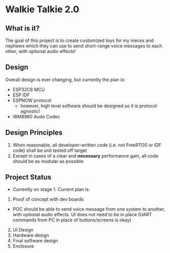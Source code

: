 # Walkie Talkie 2.0

## What is it?
The goal of this project is to create customized toys for my nieces and nephews which they can use to send short-range voice messages to each other, with optional audio effects!

## Design
Overall design is ever changing, but currently the plan is:
- ESP32C6 MCU
- ESP IDF
- ESPNOW protocol
  - however, high level software should be designed so it is protocol agnostic!
- WM8960 Audo Codec

## Design Principles
1. When reasonable, all developer-written code (i.e. not FreeRTOS or IDF code) shall be unit tested off target
2. Except in cases of a clear and **necessary** performance gain, all code should be as modular as possible

## Project Status
- Currently on stage 1. Current plan is:
1. Proof of concept with dev boards
  - POC should be able to send voice message from one system to another, with optional audio effects. UI does not need to be in place (UART commands from PC in place of buttons/screens is okay)
2. UI Design
3. Hardware design
4. Final software design
5. Enclosure
